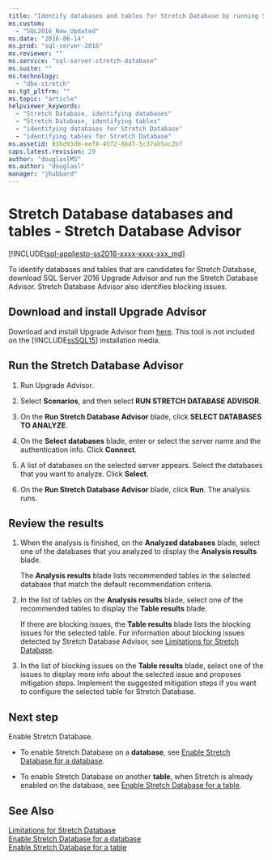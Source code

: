 ```yaml
---
title: "Identify databases and tables for Stretch Database by running Stretch Database Advisor | Microsoft Docs"
ms.custom: 
  - "SQL2016_New_Updated"
ms.date: "2016-06-14"
ms.prod: "sql-server-2016"
ms.reviewer: ""
ms.service: "sql-server-stretch-database"
ms.suite: ""
ms.technology: 
  - "dbe-stretch"
ms.tgt_pltfrm: ""
ms.topic: "article"
helpviewer_keywords: 
  - "Stretch Database, identifying databases"
  - "Stretch Database, identifying tables"
  - "identifying databases for Stretch Database"
  - "identifying tables for Stretch Database"
ms.assetid: 81bd93d8-eef8-4572-88d7-5c37ab5ac2bf
caps.latest.revision: 29
author: "douglaslMS"
ms.author: "douglasl"
manager: "jhubbard"
---
```

# Stretch Database databases and tables - Stretch Database Advisor
[!INCLUDE[tsql-appliesto-ss2016-xxxx-xxxx-xxx_md](../../includes/tsql-appliesto-ss2016-xxxx-xxxx-xxx-md.md)]

  To identify databases and tables that are candidates for Stretch Database, download SQL Server 2016 Upgrade Advisor and run the Stretch Database Advisor. Stretch Database Advisor also identifies blocking issues.  
  
## Download and install Upgrade Advisor  
 Download and install Upgrade Advisor from [here](https://www.microsoft.com/en-us/download/details.aspx?id=53595). This tool is not included on the [!INCLUDE[ssSQL15](../../includes/sssql15-md.md)] installation media.  
  
## Run the Stretch Database Advisor  
  
1.  Run Upgrade Advisor.  
  
2.  Select **Scenarios**, and then select **RUN STRETCH DATABASE ADVISOR**.  
  
3.  On the **Run Stretch Database Advisor** blade, click **SELECT DATABASES TO ANALYZE**.  
  
4.  On the **Select databases** blade, enter or select the server name and the authentication info. Click **Connect**.

5.  A list of databases on the selected server appears. Select the databases that you want to analyze. Click **Select**.  
  
6.  On the **Run Stretch Database Advisor** blade, click **Run**.  The analysis runs.  
  
## Review the results  
  
1.  When the analysis is finished, on the **Analyzed databases** blade, select one of the databases that you analyzed to display the **Analysis results** blade.  
  
     The **Analysis results** blade lists recommended tables in the selected database that match the default recommendation criteria. 
  
2.  In the list of tables on the **Analysis results** blade, select one of the recommended tables to display the **Table results** blade.  
  
     If there are blocking issues, the **Table results** blade lists the blocking issues for the selected table. For information about blocking issues detected by Stretch Database Advisor, see [Limitations for Stretch Database](../../sql-server/stretch-database/limitations-for-stretch-database.md).  
  
3.  In the list of blocking issues on the **Table results** blade, select one of the issues to display more info about the selected issue and proposes mitigation steps. Implement the suggested mitigation steps if you want to configure the selected table for Stretch Database.  
  
## Next step  
 Enable Stretch Database.  
  
-   To enable Stretch Database on a **database**, see [Enable Stretch Database for a database](../../sql-server/stretch-database/enable-stretch-database-for-a-database.md).  
  
-   To enable Stretch Database on another **table**, when Stretch is already enabled on the database, see [Enable Stretch Database for a table](../../sql-server/stretch-database/enable-stretch-database-for-a-table.md). 
  
## See Also  
 [Limitations for Stretch Database](../../sql-server/stretch-database/limitations-for-stretch-database.md)   
 [Enable Stretch Database for a database](../../sql-server/stretch-database/enable-stretch-database-for-a-database.md)   
 [Enable Stretch Database for a table](../../sql-server/stretch-database/enable-stretch-database-for-a-table.md)  
  
  